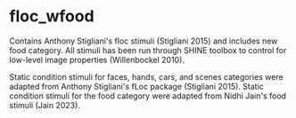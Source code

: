 # floc_wfood

Contains Anthony Stigliani's floc stimuli (Stigliani 2015) and includes new food category. All stimuli has been run through SHINE toolbox to control for low-level image properties (Willenbockel 2010). 

Static condition stimuli for faces, hands, cars, and scenes categories were adapted from Anthony Stigliani's fLoc package (Stigliani 2015). Static condition stimuli for the food category were adapted from Nidhi Jain's food stimuli (Jain 2023). 
